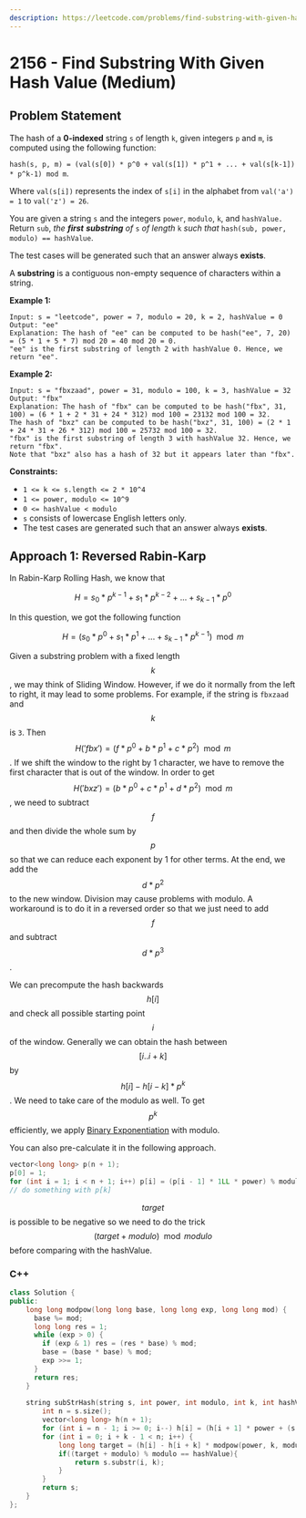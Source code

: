 ```yaml
---
description: https://leetcode.com/problems/find-substring-with-given-hash-value/
---
```


# 2156 - Find Substring With Given Hash Value (Medium)

## Problem Statement

The hash of a **0-indexed** string `s` of length `k`, given integers `p` and `m`, is computed using the following function:

`hash(s, p, m) = (val(s[0]) * p^0 + val(s[1]) * p^1 + ... + val(s[k-1]) * p^k-1) mod m`.

Where `val(s[i])` represents the index of `s[i]` in the alphabet from `val('a') = 1` to `val('z') = 26`.

You are given a string `s` and the integers `power`, `modulo`, `k`, and `hashValue.` Return `sub`, _the **first**  **substring** of_ `s` _of length_ `k` _such that_ `hash(sub, power, modulo) == hashValue`.

The test cases will be generated such that an answer always **exists**.

A **substring** is a contiguous non-empty sequence of characters within a string.

**Example 1:**

```
Input: s = "leetcode", power = 7, modulo = 20, k = 2, hashValue = 0
Output: "ee"
Explanation: The hash of "ee" can be computed to be hash("ee", 7, 20) = (5 * 1 + 5 * 7) mod 20 = 40 mod 20 = 0. 
"ee" is the first substring of length 2 with hashValue 0. Hence, we return "ee".
```

**Example 2:**

```
Input: s = "fbxzaad", power = 31, modulo = 100, k = 3, hashValue = 32
Output: "fbx"
Explanation: The hash of "fbx" can be computed to be hash("fbx", 31, 100) = (6 * 1 + 2 * 31 + 24 * 312) mod 100 = 23132 mod 100 = 32. 
The hash of "bxz" can be computed to be hash("bxz", 31, 100) = (2 * 1 + 24 * 31 + 26 * 312) mod 100 = 25732 mod 100 = 32. 
"fbx" is the first substring of length 3 with hashValue 32. Hence, we return "fbx".
Note that "bxz" also has a hash of 32 but it appears later than "fbx".
```

**Constraints:**

* `1 <= k <= s.length <= 2 * 10^4`
* `1 <= power, modulo <= 10^9`
* `0 <= hashValue < modulo`
* `s` consists of lowercase English letters only.
* The test cases are generated such that an answer always **exists**.

## Approach 1: Reversed **Rabin-Karp**

In Rabin-Karp Rolling Hash, we know that&#x20;

$$
H = s_0*p^{k-1}+s_1*p^{k-2}+...+s_{k-1}*p^{0}
$$

In this question, we got the following function

$$
H = (s_0*p^{0}+s_1*p^{1}+...+s_{k-1}*p^{k-1}) \mod m
$$

Given a substring problem with a fixed length $$k$$, we may think of Sliding Window. However, if we do it normally from the left to right, it may lead to some problems. For example, if the string is `fbxzaad` and $$k$$ is `3`. Then $$H('fbx') = (f * p^0 + b * p^1 + c * p^2) \mod m$$. If we shift the window to the right by 1 character, we have to remove the first character that is out of the window. In order to get $$H('bxz') = (b * p^0 + c * p^1 + d * p^2) \mod m$$, we need to subtract $$f$$ and then divide the whole sum by $$p$$ so that we can reduce each exponent by 1 for other terms. At the end, we add the $$d * p^2$$ to the new window. Division may cause problems with modulo. A workaround is to do it in a reversed order so that we just need to add $$f$$ and subtract $$d * p^3$$.

We can precompute the hash backwards $$h[i]$$ and check all possible starting point $$i$$ of the window. Generally we can obtain the hash between $$[i .. i + k]$$ by $$h[i] - h[i - k] * p^k$$. We need to take care of the modulo as well. To get $$p ^ k$$efficiently, we apply [Binary Exponentiation](../../tutorials/math/number-theory/binary-exponentiation.md) with modulo.&#x20;

You can also pre-calculate it in the following approach.

```cpp
vector<long long> p(n + 1);
p[0] = 1;
for (int i = 1; i < n + 1; i++) p[i] = (p[i - 1] * 1LL * power) % modulo;
// do something with p[k]
```

$$target$$ is possible to be negative so we need to do the trick$$(target + modulo) \mod modulo$$ before comparing with the hashValue.

### C++

```cpp
class Solution {
public:
    long long modpow(long long base, long long exp, long long mod) {
      base %= mod;
      long long res = 1;
      while (exp > 0) {
        if (exp & 1) res = (res * base) % mod;
        base = (base * base) % mod;
        exp >>= 1;
      }
      return res;
    }
    
    string subStrHash(string s, int power, int modulo, int k, int hashValue) {
        int n = s.size();
        vector<long long> h(n + 1);
        for (int i = n - 1; i >= 0; i--) h[i] = (h[i + 1] * power + (s[i] - 'a' + 1)) % modulo;
        for (int i = 0; i + k - 1 < n; i++) { 
            long long target = (h[i] - h[i + k] * modpow(power, k, modulo)) % modulo;
            if((target + modulo) % modulo == hashValue){
                return s.substr(i, k);
            }
        }
        return s;
    }
};
```
